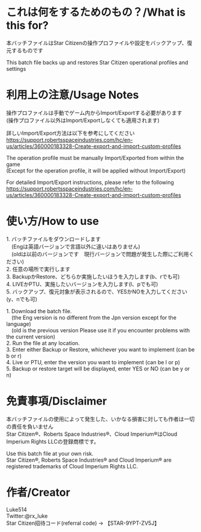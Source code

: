 # これは何をするためのもの？/What is this for?
本バッチファイルはStar Citizenの操作プロファイルや設定をバックアップ、復元するものです  
  
This batch file backs up and restores Star Citizen operational profiles and settings  
  
# 利用上の注意/Usage Notes
操作プロファイルは手動でゲーム内からImport/Exportする必要があります  
(操作プロファイル以外はImport/Exportしなくても適用されます)  
  
詳しいImport/Export方法は以下を参考にしてください  
https://support.robertsspaceindustries.com/hc/en-us/articles/360000183328-Create-export-and-import-custom-profiles  
  
The operation profile must be manually Import/Exported from within the game  
(Except for the operation profile, it will be applied without Import/Export)  
  
For detailed Import/Export instructions, please refer to the following  
https://support.robertsspaceindustries.com/hc/en-us/articles/360000183328-Create-export-and-import-custom-profiles  
  
# 使い方/How to use
1.&nbsp;バッチファイルをダウンロードします  
&emsp;(Engは英語バージョンで言語以外に違いはありません)  
&emsp;(oldは以前のバージョンです　現行バージョンで問題が発生した際にご利用ください)  
2.&nbsp;任意の場所で実行します  
3.&nbsp;BackupかRestore、どちらか実施したいほうを入力します(b、rでも可)  
4.&nbsp;LIVEかPTU、実施したいバージョンを入力します(l、pでも可)  
5.&nbsp;バックアップ、復元対象が表示されるので、YESかNOを入力してください(y、nでも可)  
  
1.&nbsp;Download the batch file.  
&emsp;(the Eng version is no different from the Jpn version except for the language)  
&emsp;(old is the previous version Please use it if you encounter problems with the current version)  
2.&nbsp;Run the file at any location.  
3.&nbsp;Enter either Backup or Restore, whichever you want to implement (can be b or r)  
4.&nbsp;Live or PTU, enter the version you want to implement (can be l or p)  
5.&nbsp;Backup or restore target will be displayed, enter YES or NO (can be y or n)  

# 免責事項/Disclaimer
本バッチファイルの使用によって発生した、いかなる損害に対しても作者は一切の責任を負いません  
Star Citizen®、Roberts Space Industries®、Cloud Imperium®はCloud Imperium Rights LLCの登録商標です。  
  
Use this batch file at your own risk.  
Star Citizen®, Roberts Space Industries® and Cloud Imperium® are registered trademarks of Cloud Imperium Rights LLC.  

# 作者/Creator
Luke514  
Twitter:@rx_luke  
Star Citizen招待コード(referral code) → 【STAR-9YPT-ZV5J】
